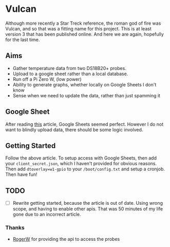 # Vulcan
Although more recently a Star Treck reference, the roman god of fire was Vulcan, and so that was a fitting name for this project. This is at least version 3 that has been published online. And here we are again, hopefully for the last time.
## Aims
- Gather temperature data from two DS18B20+ probes.
- Upload to a google sheet rather than a local database.
- Run off a Pi Zero W, (low power)
- Ability to generate graphs, whether locally on Google Sheets I don't know
- Sense when we need to update the data, rather than just spamming it
## Google Sheet
After reading [this](https://www.twilio.com/blog/2017/02/an-easy-way-to-read-and-write-to-a-google-spreadsheet-in-python.html) article, Google Sheets seemed perfect. However I do not want to blindly upload data, there should be some logic involved.
## Getting Started
Follow the above article. To setup access with Google Sheets, then add your `client_secret.json`, which I haven't provided for obvious reasons. Then add `dtoverlay=w1-gpio` to your `/boot/config.txt` and setup a cronjob. Then have fun!
## TODO
- [ ] Rewrite getting started, because the article is out of date. Using wrong scope, and having to enable other apis. That was 50 minutes of my life gone due to an incorrect article.
### Thanks
- [RogerW](https://www.raspberrypi.org/forums/memberlist.php?mode=viewprofile&u=128609&sid=39b432f0e2a77a561a048340c921cd1c) for providing the api to access the probes
